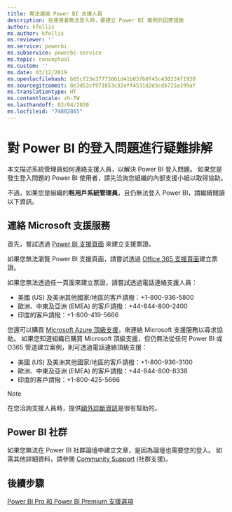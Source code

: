 ```yaml
---
title: 無法連絡 Power BI 支援人員
description: 在使用者無法登入時，要建立 Power BI 案例的因應措施
author: kfollis
ms.author: kfollis
ms.reviewer: ''
ms.service: powerbi
ms.subservice: powerbi-service
ms.topic: conceptual
ms.custom: ''
ms.date: 03/12/2019
ms.openlocfilehash: b65cf23e37773861d41b037b0f45c430224f1930
ms.sourcegitcommit: 8e3d53cf971853c32eff4531d2d3cdb725a199af
ms.translationtype: HT
ms.contentlocale: zh-TW
ms.lasthandoff: 02/04/2020
ms.locfileid: "74882865"
---
```

# <a name="troubleshooting-sign-in-issues-for-power-bi"></a>對 Power BI 的登入問題進行疑難排解

本文描述系統管理員如何連絡支援人員，以解決 Power BI 登入問題。 如果您是發生登入問題的 Power BI 使用者，請先洽詢您組織的內部支援小組以取得協助。

不過，如果您是組織的**租用戶系統管理員**，且仍無法登入 Power BI，請繼續閱讀以下資訊。

## <a name="contact-microsoft-support"></a>連絡 Microsoft 支援服務

首先，嘗試透過 [Power BI 支援頁面](https://powerbi.microsoft.com/support/) 來建立支援票證。

如果您無法瀏覽 Power BI 支援頁面，請嘗試透過 [Office 365 支援頁面](https://support.office.com/home/contact)建立票證。

如果您無法透過任一頁面來建立票證，請嘗試透過電話連絡支援人員：

* 美國 (US) 及美洲其他國家/地區的客戶請撥：+1-800-936-5800
* 歐洲、中東及亞洲 (EMEA) 的客戶請撥：+44-844-800-2400
* 印度的客戶請撥：+1-800-419-5666

您還可以購買 [Microsoft Azure 頂級支援](https://support.microsoft.com/premier)，來連絡 Microsoft 支援服務以尋求協助。 如果您知道組織已購買 Microsoft 頂級支援，但仍無法從任何 Power BI 或 O365 管道建立案例，則可透過電話連絡頂級支援：

* 美國 (US) 及美洲其他國家/地區的客戶請撥：+1-800-936-3100
* 歐洲、中東及亞洲 (EMEA) 的客戶請撥：+44-844-800-8338
* 印度的客戶請撥：+1-800-425-5666

> [!Note]
> 在您洽詢支援人員時，提供[額外診斷資訊](service-admin-capturing-additional-diagnostic-information-for-power-bi.md)是很有幫助的。

## <a name="power-bi-community"></a>Power BI 社群

如果您無法在 Power BI 社群論壇中建立文章，是因為論壇也需要您的登入。 如需其他詳細資料，請參閱 [Community Support](https://community.powerbi.com/t5/Community-Support/ct-p/PBI_CommunitySupport) (社群支援)。

## <a name="next-steps"></a>後續步驟

[Power BI Pro 和 Power BI Premium 支援選項](service-support-options.md)
